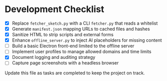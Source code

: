 # Development Checklist

- [x] Replace `fetcher_sketch.py` with a CLI `fetcher.py` that reads a whitelist
- [x] Generate `manifest.json` mapping URLs to cached files and hashes
- [x] Sanitize HTML to strip scripts and external forms
- [x] Enhance `offline_server.py` to inject AI placeholders for missing content
- [ ] Build a basic Electron front-end limited to the offline server
- [ ] Implement user profiles to manage allowed domains and time limits
- [x] Document logging and auditing strategy
- [ ] Capture page screenshots with a headless browser

Update this file as tasks are completed to keep the project on track.
